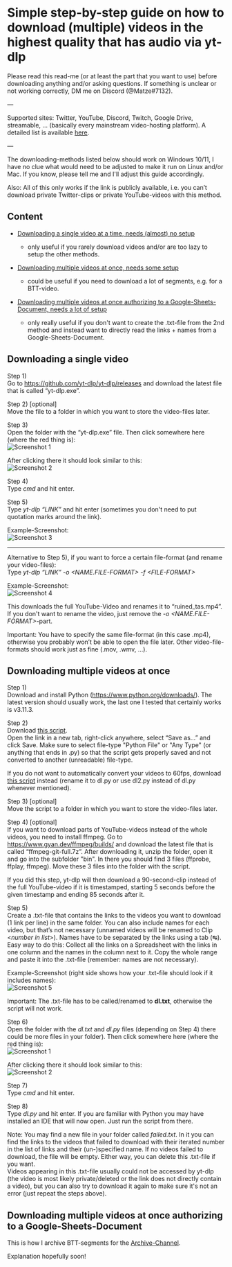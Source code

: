 # Simple step-by-step guide on how to download (multiple) videos in the highest quality that has audio via yt-dlp

Please read this read-me (or at least the part that you want to use) before downloading anything and/or asking questions.
If something is unclear or not working correctly, DM me on Discord (@Matze#7132).

—

Supported sites: Twitter, YouTube, Discord, Twitch, Google Drive, streamable, ... (basically every mainstream video-hosting platform). A detailed list is available [here](https://github.com/yt-dlp/yt-dlp/blob/master/supportedsites.md).

—

The downloading-methods listed below should work on Windows 10/11, I have no clue what would need to be adjusted to make it run on Linux and/or Mac. If you know, please tell me and I'll adjust this guide accordingly.

Also: All of this only works if the link is publicly available, i.e. you can’t download private Twitter-clips or private YouTube-videos with this method.

## Content

- [Downloading a single video at a time, needs (almost) no setup](https://github.com/bttarchive/download-segments#downloading-a-single-video)
  - only useful if you rarely download videos and/or are too lazy to setup the other methods.

- [Downloading multiple videos at once, needs some setup](https://github.com/bttarchive/download-segments#downloading-multiple-videos-at-once)
  - could be useful if you need to download a lot of segments, e.g. for a BTT-video.

- [Downloading multiple videos at once authorizing to a Google-Sheets-Document, needs a lot of setup](https://github.com/bttarchive/download-segments#downloading-multiple-videos-at-once-authorizing-to-a-google-sheets-document)
  - only really useful if you don't want to create the .txt-file from the 2nd method and instead want to directly read the links + names from a Google-Sheets-Document.

## Downloading a single video

Step 1)\
Go to https://github.com/yt-dlp/yt-dlp/releases and download the latest file that is called “yt-dlp.exe”.

Step 2) [optional]\
Move the file to a folder in which you want to store the video-files later.

Step 3)\
Open the folder with the “yt-dlp.exe” file. Then click somewhere here (where the red thing is):\
![Screenshot 1](https://i.imgur.com/gGYrlBH.png)

After clicking there it should look similar to this:\
![Screenshot 2](https://i.imgur.com/Qczpa7F.png)

Step 4)\
Type *cmd* and hit enter.

Step 5)\
Type *yt-dlp “LINK”* and hit enter (sometimes you don't need to put quotation marks around the link).

Example-Screenshot:\
![Screenshot 3](https://i.imgur.com/poCle5k.png)

---

Alternative to Step 5), if you want to force a certain file-format (and rename your video-files):\
Type *yt-dlp “LINK” -o <NAME.FILE-FORMAT> -f \<FILE-FORMAT>*

Example-Screenshot:\
![Screenshot 4](https://i.imgur.com/LU9ysZU.png)

This downloads the full YouTube-Video and renames it to “ruined_tas.mp4”. If you don't want to rename the video, just remove the *-o <NAME.FILE-FORMAT>*-part.

Important: You have to specify the same file-format (in this case .mp4), otherwise you probably won’t be able to open the file later. Other video-file-formats should work just as fine (.mov, .wmv, …).

## Downloading multiple videos at once

Step 1)\
Download and install Python (https://www.python.org/downloads/). The latest version should usually work, the last one I tested that certainly works is v3.11.3.

Step 2)\
Download [this script](https://raw.githubusercontent.com/bttarchive/download-segments/main/dl.py).\
Open the link in a new tab, right-click anywhere, select “Save as…” and click Save. Make sure to select file-type "Python File" or "Any Type" (or anything that ends in .py) so that the script gets properly saved and not converted to another (unreadable) file-type.

If you do not want to automatically convert your videos to 60fps, download [this script](https://raw.githubusercontent.com/bttarchive/download-segments/main/dl2.py) instead (rename it to dl.py or use dl2.py instead of dl.py whenever mentioned).

Step 3) [optional]\
Move the script to a folder in which you want to store the video-files later.

Step 4) [optional]\
If you want to download parts of YouTube-videos instead of the whole videos, you need to install ffmpeg. Go to https://www.gyan.dev/ffmpeg/builds/ and download the latest file that is called “ffmpeg-git-full.7z”. After downloading it, unzip the folder, open it and go into the subfolder "bin". In there you should find 3 files (ffprobe, ffplay, ffmpeg). Move these 3 files into the folder with the script.

If you did this step, yt-dlp will then download a 90-second-clip instead of the full YouTube-video if it is timestamped, starting 5 seconds before the given timestamp and ending 85 seconds after it.

Step 5)\
Create a .txt-file that contains the links to the videos you want to download (1 link per line) in the same folder. You can also include names for each video, but that’s not necessary (unnamed videos will be renamed to Clip <*number in list*>). Names have to be separated by the links using a tab (↹).\
Easy way to do this: Collect all the links on a Spreadsheet with the links in one column and the names in the column next to it. Copy the whole range and paste it into the .txt-file (remember: names are not necessary).

Example-Screenshot (right side shows how your .txt-file should look if it includes names):\
![Screenshot 5](https://i.imgur.com/qJvHc1w.png)

Important: The .txt-file has to be called/renamed to **dl.txt**, otherwise the script will not work.

Step 6)\
Open the folder with the *dl.txt* and *dl.py* files (depending on Step 4) there could be more files in your folder). Then click somewhere here (where the red thing is):\
![Screenshot 1](https://i.imgur.com/gGYrlBH.png)

After clicking there it should look similar to this:\
![Screenshot 2](https://i.imgur.com/Qczpa7F.png)

Step 7)\
Type *cmd* and hit enter.

Step 8)\
Type *dl.py* and hit enter. If you are familiar with Python you may have installed an IDE that will now open. Just run the script from there.

Note: You may find a new file in your folder called *failed.txt*. In it you can find the links to the videos that failed to download with their iterated number in the list of links and their (un-)specified name. If no videos failed to download, the file will be empty. Either way, you can delete this .txt-file if you want.\
Videos appearing in this .txt-file usually could not be accessed by yt-dlp (the video is most likely private/deleted or the link does not directly contain a video), but you can also try to download it again to make sure it's not an error (just repeat the steps above).

## Downloading multiple videos at once authorizing to a Google-Sheets-Document

This is how I archive BTT-segments for the [Archive-Channel](https://www.youtube.com/@bttarchive).

Explanation hopefully soon!
